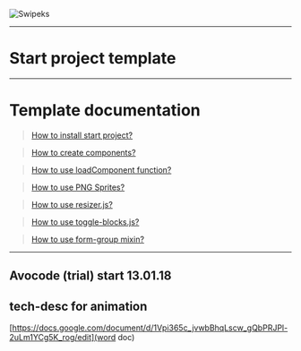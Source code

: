 ![Swipeks](http://swipeks.worksection.com/images/company/40793.png "Swipeks")

---

# Start project template

---

# Template documentation

> [How to install start project?](template_documentation__install.md)

> [How to create components?](template_documentation__create-components.md)

> [How to use loadComponent function?](template_documentation__loadcomponent.md)

> [How to use PNG Sprites?](template_documentation__png-sprites.md)

> [How to use resizer.js?](template_documentation__resizer-helper.md)

> [How to use toggle-blocks.js?](template_documentation__toggle-blocks-helper.md)

> [How to use form-group mixin?](template_documentation__c-forms.md)

---
## Avocode (trial) start 13.01.18

## tech-desc for animation
[https://docs.google.com/document/d/1Vpi365c_jvwbBhqLscw_gQbPRJPl-2uLm1YCg5K_rog/edit](word doc)
